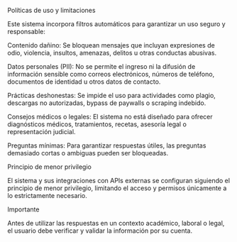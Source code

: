 Políticas de uso y limitaciones

Este sistema incorpora filtros automáticos para garantizar un uso seguro y responsable:

Contenido dañino: Se bloquean mensajes que incluyan expresiones de odio, violencia, insultos, amenazas, delitos u otras conductas abusivas.

Datos personales (PII): No se permite el ingreso ni la difusión de información sensible como correos electrónicos, números de teléfono, documentos de identidad u otros datos de contacto.

Prácticas deshonestas: Se impide el uso para actividades como plagio, descargas no autorizadas, bypass de paywalls o scraping indebido.

Consejos médicos o legales: El sistema no está diseñado para ofrecer diagnósticos médicos, tratamientos, recetas, asesoría legal o representación judicial.

Preguntas mínimas: Para garantizar respuestas útiles, las preguntas demasiado cortas o ambiguas pueden ser bloqueadas.

Principio de menor privilegio

El sistema y sus integraciones con APIs externas se configuran siguiendo el principio de menor privilegio, limitando el acceso y permisos únicamente a lo estrictamente necesario.

Importante

Antes de utilizar las respuestas en un contexto académico, laboral o legal, el usuario debe verificar y validar la información por su cuenta.
